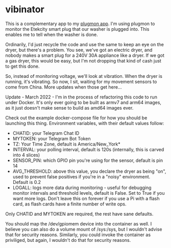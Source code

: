 # vibinator

This is a complementary app to my [plugmon app](https://github.com/jcostom/plugmon). I'm using plugmon to monitor the Etekcity smart plug that our washer is plugged into. This enables me to tell when the washer is done.

Ordinarily, I'd just recycle the code and use the same to keep an eye on the dryer, but there's a problem. You see, we've got an electric dryer, and nobody makes a smart plug for a 240V 30A appliance like a dryer. If we got a gas dryer, this would be easy, but I'm not dropping that kind of cash just to get this done.

So, instead of monitoring voltage, we'll look at vibration. When the dryer is running, it's vibrating. So now, I sit, waiting for my movement sensors to come from China. More updates when those get here...

Update - March 2022 - I'm in the process of refactoring this code to run under Docker. It's only ever going to be built as armv7 and arm64 images, as it just doesn't make sense to build as amd64 images ever.

Check out the example docker-compose file for how you should be launching this thing. Environment variables, with their default values follow:

* CHATID: your Telegram Chat ID
* MYTOKEN: your Telegram Bot Token
* TZ: Your Time Zone, default is America/New_York*
* INTERVAL: your polling interval, default is 120s (internally, this is carved into 4 slices)
* SENSOR_PIN: which GPIO pin you're using for the sensor, default is pin 14
* AVG_THRESHOLD: above this value, you declare the dryer as being "on", used to prevent false positives if you're in a "noisy" environment. Default is 0.2
* LOGALL: logs more data during monitoring - useful for debugging monitor intervals and threshold levels, default is False. Set to True if you want more logs. Don't leave this on forever if you use a Pi with a flash card, as flash cards have a finite number of write ops.

Only CHATID and MYTOKEN are required, the rest have sane defaults.

You should map the /dev/gpiomem device into the container as well. I believe you can also do a volume mount of /sys:/sys, but I wouldn't advise that for security reasons. Similarly, you could invoke the container as priviliged, but again, I wouldn't do that for security reasons.
